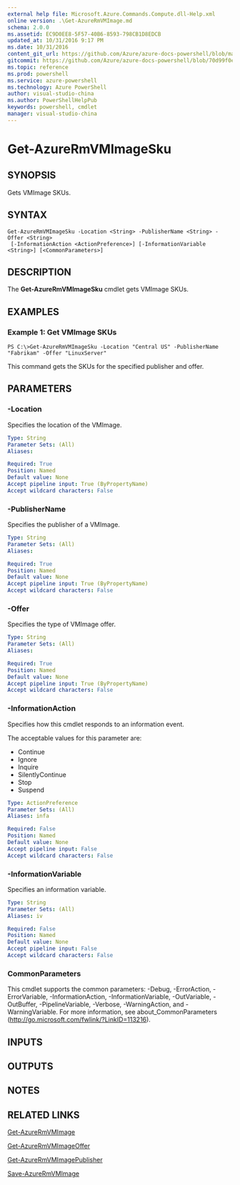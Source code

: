 ```yaml
---
external help file: Microsoft.Azure.Commands.Compute.dll-Help.xml
online version: .\Get-AzureRmVMImage.md
schema: 2.0.0
ms.assetid: EC9D0EE8-5F57-40B6-8593-798CB1D8EDCB
updated_at: 10/31/2016 9:17 PM
ms.date: 10/31/2016
content_git_url: https://github.com/Azure/azure-docs-powershell/blob/master/azureps-cmdlets-docs/ResourceManager/AzureRM.Compute/v1.3.4/Get-AzureRmVMImageSku.md
gitcommit: https://github.com/Azure/azure-docs-powershell/blob/70d99f0e924efe152eb73454f7898f92d5a5db64/azureps-cmdlets-docs/ResourceManager/AzureRM.Compute/v1.3.4/Get-AzureRmVMImageSku.md
ms.topic: reference
ms.prod: powershell
ms.service: azure-powershell
ms.technology: Azure PowerShell
author: visual-studio-china
ms.author: PowerShellHelpPub
keywords: powershell, cmdlet
manager: visual-studio-china
---
```


# Get-AzureRmVMImageSku

## SYNOPSIS
Gets VMImage SKUs.

## SYNTAX

```
Get-AzureRmVMImageSku -Location <String> -PublisherName <String> -Offer <String>
 [-InformationAction <ActionPreference>] [-InformationVariable <String>] [<CommonParameters>]
```

## DESCRIPTION
The **Get-AzureRmVMImageSku** cmdlet gets VMImage SKUs.

## EXAMPLES

### Example 1: Get VMImage SKUs
```
PS C:\>Get-AzureRmVMImageSku -Location "Central US" -PublisherName "Fabrikam" -Offer "LinuxServer"
```

This command gets the SKUs for the specified publisher and offer.

## PARAMETERS

### -Location
Specifies the location of the VMImage.

```yaml
Type: String
Parameter Sets: (All)
Aliases: 

Required: True
Position: Named
Default value: None
Accept pipeline input: True (ByPropertyName)
Accept wildcard characters: False
```

### -PublisherName
Specifies the publisher of a VMImage.

```yaml
Type: String
Parameter Sets: (All)
Aliases: 

Required: True
Position: Named
Default value: None
Accept pipeline input: True (ByPropertyName)
Accept wildcard characters: False
```

### -Offer
Specifies the type of VMImage offer.

```yaml
Type: String
Parameter Sets: (All)
Aliases: 

Required: True
Position: Named
Default value: None
Accept pipeline input: True (ByPropertyName)
Accept wildcard characters: False
```

### -InformationAction
Specifies how this cmdlet responds to an information event.

The acceptable values for this parameter are:

- Continue
- Ignore
- Inquire
- SilentlyContinue
- Stop
- Suspend

```yaml
Type: ActionPreference
Parameter Sets: (All)
Aliases: infa

Required: False
Position: Named
Default value: None
Accept pipeline input: False
Accept wildcard characters: False
```

### -InformationVariable
Specifies an information variable.

```yaml
Type: String
Parameter Sets: (All)
Aliases: iv

Required: False
Position: Named
Default value: None
Accept pipeline input: False
Accept wildcard characters: False
```

### CommonParameters
This cmdlet supports the common parameters: -Debug, -ErrorAction, -ErrorVariable, -InformationAction, -InformationVariable, -OutVariable, -OutBuffer, -PipelineVariable, -Verbose, -WarningAction, and -WarningVariable. For more information, see about_CommonParameters (http://go.microsoft.com/fwlink/?LinkID=113216).

## INPUTS

## OUTPUTS

## NOTES

## RELATED LINKS

[Get-AzureRmVMImage](xref:ResourceManager/AzureRM.Compute/v1.3.4/Get-AzureRmVMImage.md)

[Get-AzureRmVMImageOffer](xref:ResourceManager/AzureRM.Compute/v1.3.4/Get-AzureRmVMImageOffer.md)

[Get-AzureRmVMImagePublisher](xref:ResourceManager/AzureRM.Compute/v1.3.4/Get-AzureRmVMImagePublisher.md)

[Save-AzureRmVMImage](xref:ResourceManager/AzureRM.Compute/v1.3.4/Save-AzureRmVMImage.md)


